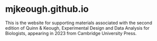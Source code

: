 # mjkeough.github.io
This is the website for supporting materials associated with the second edition of Quinn & Keough, Experimental Design and Data Analysis for Biologists, appearing in 2023 from Cambridge University Press.

